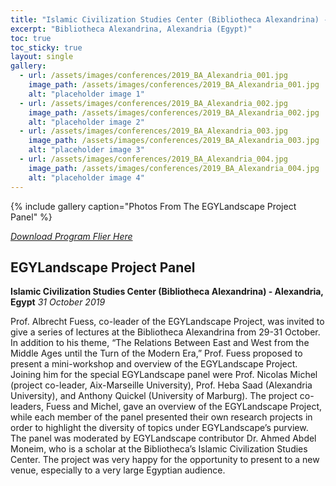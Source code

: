 ```yaml
---
title: "Islamic Civilization Studies Center (Bibliotheca Alexandrina) - 2019"
excerpt: "Bibliotheca Alexandrina, Alexandria (Egypt)"
toc: true
toc_sticky: true
layout: single
gallery:
  - url: /assets/images/conferences/2019_BA_Alexandria_001.jpg
    image_path: /assets/images/conferences/2019_BA_Alexandria_001.jpg
    alt: "placeholder image 1"
  - url: /assets/images/conferences/2019_BA_Alexandria_002.jpg
    image_path: /assets/images/conferences/2019_BA_Alexandria_002.jpg
    alt: "placeholder image 2"
  - url: /assets/images/conferences/2019_BA_Alexandria_003.jpg
    image_path: /assets/images/conferences/2019_BA_Alexandria_003.jpg
    alt: "placeholder image 3"
  - url: /assets/images/conferences/2019_BA_Alexandria_004.jpg
    image_path: /assets/images/conferences/2019_BA_Alexandria_004.jpg
    alt: "placeholder image 4"
---
```


{% include gallery caption="Photos From The EGYLandscape Project Panel" %}

[*Download Program Flier Here*](https://www.egylandscape.org/activities/2019_BA_Alexandria_005.jpg)

## EGYLandscape Project Panel 
**Islamic Civilization Studies Center (Bibliotheca Alexandrina) - Alexandria, Egypt**
*31 October 2019*

Prof. Albrecht Fuess, co-leader of the EGYLandscape Project, was invited to give a series of lectures at the Bibliotheca Alexandrina from 29-31 October. In addition to his theme, “The Relations Between East and West from the Middle Ages until the Turn of the Modern Era,” Prof. Fuess proposed to present a mini-workshop and overview of the EGYLandscape Project. Joining him for the special EGYLandscape panel were Prof. Nicolas Michel (project co-leader, Aix-Marseille University), Prof. Heba Saad (Alexandria University), and Anthony Quickel (University of Marburg). The project co-leaders, Fuess and Michel, gave an overview of the EGYLandscape Project, while each member of the panel presented their own research projects in order to highlight the diversity of topics under EGYLandscape’s purview. The panel was moderated by EGYLandscape contributor Dr. Ahmed Abdel Moneim, who is a scholar at the Bibliotheca’s Islamic Civilization Studies Center. The project was very happy for the opportunity to present to a new venue, especially to a very large Egyptian audience. 

